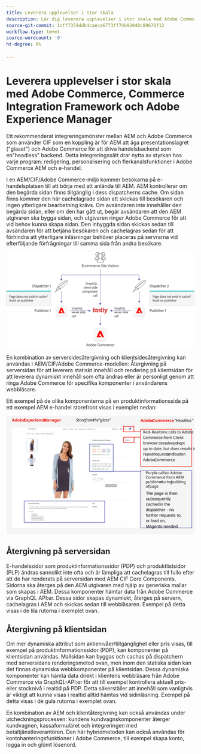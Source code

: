 ```yaml
---
title: Leverera upplevelser i stor skala
description: Lär dig leverera upplevelser i stor skala med Adobe Commerce och Adobe Experience Manager.
source-git-commit: 1cff7359ddb4caeca6773ff74b92048c89676f12
workflow-type: tm+mt
source-wordcount: '0'
ht-degree: 0%

---
```



# Leverera upplevelser i stor skala med Adobe Commerce, Commerce Integration Framework och Adobe Experience Manager

Ett rekommenderat integreringsmönster mellan AEM och Adobe Commerce som använder CIF som en koppling är för AEM att äga presentationslagret (&quot;glaset&quot;) och Adobe Commerce för att driva handelsbackend som en&quot;headless&quot; backend. Detta integreringssätt drar nytta av styrkan hos varje program: redigering, personalisering och flerkanalsfunktioner i Adobe Commerce AEM och e-handel.

I en AEM/CIF/Adobe Commerce-miljö kommer besökarna på e-handelsplatsen till att börja med att anlända till AEM. AEM kontrollerar om den begärda sidan finns tillgänglig i dess dispatcherns cache. Om sidan finns kommer den här cachelagrade sidan att skickas till besökaren och ingen ytterligare bearbetning krävs. Om avsändaren inte innehåller den begärda sidan, eller om den har gått ut, begär avsändaren att den AEM utgivaren ska bygga sidan, och utgivaren ringer Adobe Commerce för att vid behov kunna skapa sidan. Den inbyggda sidan skickas sedan till avsändaren för att betjäna besökaren och cachelagras sedan för att förhindra att ytterligare inläsningar behöver placeras på servrarna vid efterföljande förfrågningar till samma sida från andra besökare.

![Översiktsdiagram över Adobe Experience Manager och Adobe Commerce-arkitekturen](../assets/commerce-at-scale/overview.png)

En kombination av serversidesåtergivning och klientsidesåtergivning kan användas i AEM/CIF/Adobe Commerce-modellen: Återgivning på serversidan för att leverera statiskt innehåll och rendering på klientsidan för att leverera dynamiskt innehåll som ofta ändras eller är personligt genom att ringa Adobe Commerce för specifika komponenter
i användarens webbläsare.

Ett exempel på de olika komponenterna på en produktinformationssida på ett exempel AEM e-handel storefront visas i exemplet nedan:

![Översiktsdiagram över Adobe Experience Manager och Adobe Commerce-arkitekturen](../assets/commerce-at-scale/product-details-page.svg)

## Återgivning på serversidan

E-handelssidor som produktinformationssidor (PDP) och produktlistsidor (PLP) ändras sannolikt inte ofta och är lämpliga att cachelagras till fullo efter att de har renderats på serversidan med AEM CIF Core Components. Sidorna ska återges på den AEM utgivaren med hjälp av generiska mallar som skapas i AEM. Dessa komponenter hämtar data från Adobe Commerce via GraphQL API:er. Dessa sidor skapas dynamiskt, återges på servern, cachelagras i AEM och skickas sedan till webbläsaren. Exempel på detta visas i de lila rutorna i exemplet ovan.

## Återgivning på klientsidan

Om mer dynamiska attribut som aktienivåer/tillgänglighet eller pris visas, till exempel på produktinformationssidor (PDP), kan komponenter på klientsidan användas. Mallsidan kan byggas och cachas på dispatchern med serversidans renderingsmetod ovan, men inom den statiska sidan kan det finnas dynamiska webbkomponenter på klientsidan. Dessa dynamiska komponenter kan hämta data direkt i klientens webbläsare från Adobe Commerce via GraphQL-API:er för att till exempel kontrollera aktuell pris- eller stocknivå i realtid på PDP. Detta säkerställer att innehåll som vanligtvis är viktigt att kunna visas i realtid alltid hämtas vid sidinläsning. Exempel på detta visas i de gula rutorna i exemplet ovan.

En kombination av AEM och klientåtergivning kan också användas under utcheckningsprocessen: kundens kundvagnskomponenter återger kundvagnen, kassaformuläret och integreringen med betaltjänstleverantören. Den här hybridmetoden kan också användas för kontohanteringsfunktioner i Adobe Commerce, till exempel skapa konto, logga in och glömt lösenord.
